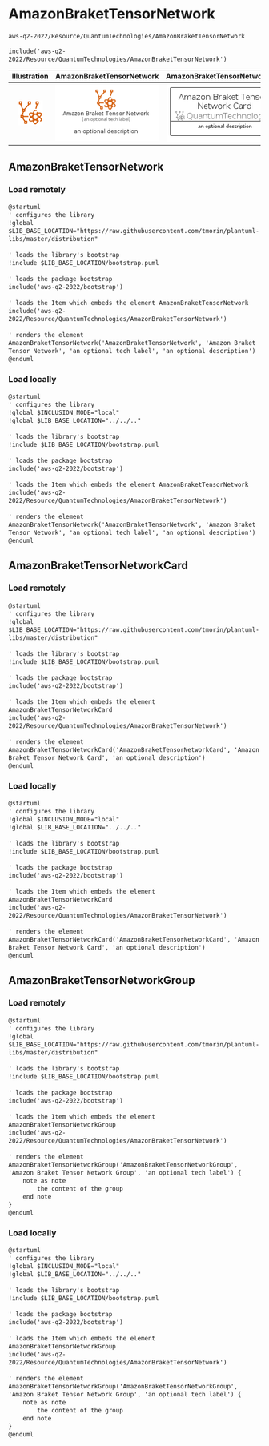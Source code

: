 # AmazonBraketTensorNetwork


```text
aws-q2-2022/Resource/QuantumTechnologies/AmazonBraketTensorNetwork
```

```text
include('aws-q2-2022/Resource/QuantumTechnologies/AmazonBraketTensorNetwork')
```



| Illustration | AmazonBraketTensorNetwork | AmazonBraketTensorNetworkCard | AmazonBraketTensorNetworkGroup |
| :---: | :---: | :---: | :---: |
| ![illustration for Illustration](../../../aws-q2-2022/Resource/QuantumTechnologies/AmazonBraketTensorNetwork.png) | ![illustration for AmazonBraketTensorNetwork](../../../aws-q2-2022/Resource/QuantumTechnologies/AmazonBraketTensorNetwork.Local.png) | ![illustration for AmazonBraketTensorNetworkCard](../../../aws-q2-2022/Resource/QuantumTechnologies/AmazonBraketTensorNetworkCard.Local.png) | ![illustration for AmazonBraketTensorNetworkGroup](../../../aws-q2-2022/Resource/QuantumTechnologies/AmazonBraketTensorNetworkGroup.Local.png) |




## AmazonBraketTensorNetwork

### Load remotely
```plantuml
@startuml
' configures the library
!global $LIB_BASE_LOCATION="https://raw.githubusercontent.com/tmorin/plantuml-libs/master/distribution"

' loads the library's bootstrap
!include $LIB_BASE_LOCATION/bootstrap.puml

' loads the package bootstrap
include('aws-q2-2022/bootstrap')

' loads the Item which embeds the element AmazonBraketTensorNetwork
include('aws-q2-2022/Resource/QuantumTechnologies/AmazonBraketTensorNetwork')

' renders the element
AmazonBraketTensorNetwork('AmazonBraketTensorNetwork', 'Amazon Braket Tensor Network', 'an optional tech label', 'an optional description')
@enduml
```

### Load locally
```plantuml
@startuml
' configures the library
!global $INCLUSION_MODE="local"
!global $LIB_BASE_LOCATION="../../.."

' loads the library's bootstrap
!include $LIB_BASE_LOCATION/bootstrap.puml

' loads the package bootstrap
include('aws-q2-2022/bootstrap')

' loads the Item which embeds the element AmazonBraketTensorNetwork
include('aws-q2-2022/Resource/QuantumTechnologies/AmazonBraketTensorNetwork')

' renders the element
AmazonBraketTensorNetwork('AmazonBraketTensorNetwork', 'Amazon Braket Tensor Network', 'an optional tech label', 'an optional description')
@enduml
```

## AmazonBraketTensorNetworkCard

### Load remotely
```plantuml
@startuml
' configures the library
!global $LIB_BASE_LOCATION="https://raw.githubusercontent.com/tmorin/plantuml-libs/master/distribution"

' loads the library's bootstrap
!include $LIB_BASE_LOCATION/bootstrap.puml

' loads the package bootstrap
include('aws-q2-2022/bootstrap')

' loads the Item which embeds the element AmazonBraketTensorNetworkCard
include('aws-q2-2022/Resource/QuantumTechnologies/AmazonBraketTensorNetwork')

' renders the element
AmazonBraketTensorNetworkCard('AmazonBraketTensorNetworkCard', 'Amazon Braket Tensor Network Card', 'an optional description')
@enduml
```

### Load locally
```plantuml
@startuml
' configures the library
!global $INCLUSION_MODE="local"
!global $LIB_BASE_LOCATION="../../.."

' loads the library's bootstrap
!include $LIB_BASE_LOCATION/bootstrap.puml

' loads the package bootstrap
include('aws-q2-2022/bootstrap')

' loads the Item which embeds the element AmazonBraketTensorNetworkCard
include('aws-q2-2022/Resource/QuantumTechnologies/AmazonBraketTensorNetwork')

' renders the element
AmazonBraketTensorNetworkCard('AmazonBraketTensorNetworkCard', 'Amazon Braket Tensor Network Card', 'an optional description')
@enduml
```

## AmazonBraketTensorNetworkGroup

### Load remotely
```plantuml
@startuml
' configures the library
!global $LIB_BASE_LOCATION="https://raw.githubusercontent.com/tmorin/plantuml-libs/master/distribution"

' loads the library's bootstrap
!include $LIB_BASE_LOCATION/bootstrap.puml

' loads the package bootstrap
include('aws-q2-2022/bootstrap')

' loads the Item which embeds the element AmazonBraketTensorNetworkGroup
include('aws-q2-2022/Resource/QuantumTechnologies/AmazonBraketTensorNetwork')

' renders the element
AmazonBraketTensorNetworkGroup('AmazonBraketTensorNetworkGroup', 'Amazon Braket Tensor Network Group', 'an optional tech label') {
    note as note
        the content of the group
    end note
}
@enduml
```

### Load locally
```plantuml
@startuml
' configures the library
!global $INCLUSION_MODE="local"
!global $LIB_BASE_LOCATION="../../.."

' loads the library's bootstrap
!include $LIB_BASE_LOCATION/bootstrap.puml

' loads the package bootstrap
include('aws-q2-2022/bootstrap')

' loads the Item which embeds the element AmazonBraketTensorNetworkGroup
include('aws-q2-2022/Resource/QuantumTechnologies/AmazonBraketTensorNetwork')

' renders the element
AmazonBraketTensorNetworkGroup('AmazonBraketTensorNetworkGroup', 'Amazon Braket Tensor Network Group', 'an optional tech label') {
    note as note
        the content of the group
    end note
}
@enduml
```

